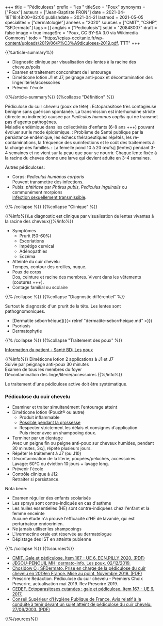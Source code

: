 +++
title = "Pédiculoses"
prefix = "les "
titleSeo = "Poux"
synonyms = ["Poux"]
auteurs = ["Jean-Baptiste FRON"]
date = 2021-04-18T18:48:00+02:00
publishdate = 2021-04-21
lastmod = 2021-05-05
specialites = ["dermatologie"]
annees = "2020"
sources = ["CMIT", "CSHP", "SFDermato"]
tags = []
anglais = ["Pediculosis"]
sctid = "20848007"
draft = false
image = true
imageSrc = "Poux, CC BY-SA 3.0 via Wikimedia Commons"
todo = "https://cpias-occitanie.fr/wp-content/uploads/2019/06/P%C3%A9diculoses-2019.pdf, TTT"
+++

{{%article-summary%}}

- Diagnostic clinique par visualisation des lentes à la racine des cheveux/poils
- Examen et traitement concomitant de l'entourage
- Diméticone lotion J1 et J7, peignage anti-poux et décontamination des linge/literie/accessoires
- Prévenir l'école

{{%/article-summary%}}
{{%collapse "Définition" %}}

Pédiculose du cuir chevelu (poux de tête)
: Ectoparasitose très contagieuse bénigne sans guérison spontanée. La transmission est interhumaine stricte (directe ou indirecte) causée par *Pediculus humanus capitis* qui ne transmet pas d'agents pathogènes.  
Maladie endémique dans les collectivités d'enfants (6-8 ans +++) pouvant évoluer sur le mode épidémique.
: Problème de Santé publique par la persistance endémique, les échecs thérapeutiques répétés, les re-contaminations, la fréquence des surinfections et le coût des traitements à la charge des familles.
: La femelle pond 10 à 20 œufs/j (lentes) pendant 3-4 semaines et ne vient sur la peau que pour se nourrir. Chaque lente fixée à la racine du cheveu donne une larve qui devient adulte en 3-4 semaines.

Autres pédiculoses:

- Corps: *Pediculus humanus corporis*  
Peuvent transmettre des infections.
- Pubis: *phtiriase* par *Phtirus pubis*, *Pediculus inguinalis* ou communément morpions  
[Infection sexuellement transmissible](/tags/ist/).

{{% /collapse %}}
{{%collapse "Clinique" %}}

{{%info%}}Le diagnostic est clinique par visualisation de lentes vivantes à la racine des cheveux{{%/info%}}

- Symptômes
  - Prurit (50-60%)
  - Excoriations
  - Impétigo cervical
  - Adénopathies
  - Eczéma
- Atteinte du cuir chevelu  
Tempes, contour des oreilles, nuque.
- Poux de corps  
Dos, ceinture et racine des membres. Vivent dans les vêtements (coutures +++).
- Contage familial ou scolaire

{{% /collapse %}}
{{%collapse "Diagnostic différentiel" %}}

Surtout le diagnostic d'un prurit de la tête. Les lentes sont pathognomoniques.

- [Dermatite séborrhéique]({{< relref "dermatite-seborrheique.md" >}})
- Psoriasis
- Dermatophytie

{{% /collapse %}}
{{%collapse "Traitement des poux" %}}

[Information du patient - Santé BD: Les poux](https://santebd.org/les-fiches-santebd/docteur-generaliste/je-me-protege-contre-les-poux)

{{%info%}}
Diméticone lotion 2 applications à J1 et J7  
Suivie par peignage anti-poux 30 minutes  
Examen de tous les membres du foyer  
Décontamination des linge/literie/accessoires
{{%/info%}}

Le traitement d'une pédiculose active doit être systématique.

### Pédiculose du cuir chevelu

- Examiner et traiter simultanément l'entourage atteint
- Diméticone lotion (Pouxit® ou autre)
  - Produit inflammable
  - [Possible pendant la grossesse](http://lecrat.fr/articleSearchSaisie.php?recherche=dimeticone)
  - Respecter strictement les délais et consignes d'application  
  Puis rincer avec un shampooing doux.
- Terminer par un élentage  
Avec un peigne fin ou peigne anti-poux sur cheveux humides, pendant 30 minutes, 3x/j, répété plusieurs jours.
- Répéter le traitement à J7 (ou J10)
- Décontamination de la literie, poupées/peluches, accessoires  
Lavage: 60°C ou éviction 10 jours + lavage long.
- Prévenir l'école
- Contrôle clinique à J12  
Retraiter si persistance.

Nota bene:

- Examen régulier des enfants scolarisés
- Les sprays sont contre-indiqués en cas d'asthme
- Les huiles essentielles (HE) sont contre-indiquées chez l'enfant et la femme enceinte  
Aucune étude n'a prouvé l'efficacité d'HE de lavande, qui est perturbateur endocrinien.
- Ne jamais utiliser les shampooings
- L'ivermectine orale est réservée au dermatologue
- Dépistage des IST en atteinte pubienne

{{% /collapse %}}
{{%sources%}}

- [CMIT. Gale et pédiculose. Item 167 - UE 6. ECN.PILLY 2020. (PDF)](https://www.infectiologie.com/UserFiles/File/formation/ecn-pilly-2020/ecn-2020-ue6-167-nb.pdf)
- [JEGOU-PENOUIL MH; dermato-info. Les poux. 02/12/2019.](https://dermato-info.fr/fr/les-maladies-de-la-peau/les-poux)
- [Chosidow O.; SFDermato. Prise en charge de la pédiculose du cuir chevelu en 2019en France. Mise au point. Novembre 2019. (PDF)](https://www.sfdermato.org/media/pdf/actualite/note-pediculos-sfd-gridist-51283d08cd07c9ac26310a6d2669ff30.pdf)
- Prescrire Redaction. Pédiculose du cuir chevelu - Premiers Choix Prescrire, actualisation mai 2019. Rev Prescrire 2019.
- [CEDEF. Ectoparasitoses cutanées : gale et pédiculose. Item 167 - UE 6. 2017.](https://undf.cedef.org/fr/document/Ectoparasitoses-cutan%C3%A9es_gale-et-p%C3%A9diculose)
- [Conseil Supérieur d'Hygiène Publique de France. Avis relatif à la conduite à tenir devant un sujet atteint de pédiculose du cuir chevelu. 27/06/2003. (PDF)](https://www.hcsp.fr/Explore.cgi/Telecharger?NomFichier=a_mt_270603_pediculose.pdf)

{{%/sources%}}
